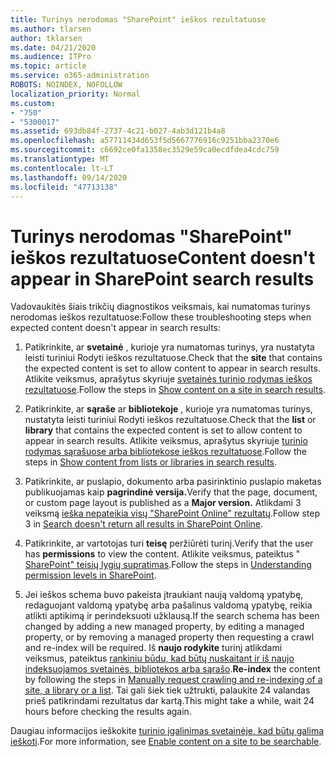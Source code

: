 ```yaml
---
title: Turinys nerodomas "SharePoint" ieškos rezultatuose
ms.author: tlarsen
author: tklarsen
ms.date: 04/21/2020
ms.audience: ITPro
ms.topic: article
ms.service: o365-administration
ROBOTS: NOINDEX, NOFOLLOW
localization_priority: Normal
ms.custom:
- "750"
- "5300017"
ms.assetid: 693db84f-2737-4c21-b027-4ab3d121b4a8
ms.openlocfilehash: a57711434d653f5d5667776916c9251bba2370e6
ms.sourcegitcommit: c6692ce0fa1358ec3529e59ca0ecdfdea4cdc759
ms.translationtype: MT
ms.contentlocale: lt-LT
ms.lasthandoff: 09/14/2020
ms.locfileid: "47713138"
---
```

# <a name="content-doesnt-appear-in-sharepoint-search-results"></a><span data-ttu-id="ec6d8-102">Turinys nerodomas "SharePoint" ieškos rezultatuose</span><span class="sxs-lookup"><span data-stu-id="ec6d8-102">Content doesn't appear in SharePoint search results</span></span>

<span data-ttu-id="ec6d8-103">Vadovaukitės šiais trikčių diagnostikos veiksmais, kai numatomas turinys nerodomas ieškos rezultatuose:</span><span class="sxs-lookup"><span data-stu-id="ec6d8-103">Follow these troubleshooting steps when expected content doesn't appear in search results:</span></span>
  
1. <span data-ttu-id="ec6d8-104">Patikrinkite, ar **svetainė** , kurioje yra numatomas turinys, yra nustatyta leisti turiniui Rodyti ieškos rezultatuose.</span><span class="sxs-lookup"><span data-stu-id="ec6d8-104">Check that the **site** that contains the expected content is set to allow content to appear in search results.</span></span> <span data-ttu-id="ec6d8-105">Atlikite veiksmus, aprašytus skyriuje [svetainės turinio rodymas ieškos rezultatuose](https://docs.microsoft.com/sharepoint/make-site-content-searchable#show-content-on-a-site-in-search-results).</span><span class="sxs-lookup"><span data-stu-id="ec6d8-105">Follow the steps in [Show content on a site in search results](https://docs.microsoft.com/sharepoint/make-site-content-searchable#show-content-on-a-site-in-search-results).</span></span>

2. <span data-ttu-id="ec6d8-106">Patikrinkite, ar **sąraše** ar **bibliotekoje** , kurioje yra numatomas turinys, nustatyta leisti turiniui Rodyti ieškos rezultatuose.</span><span class="sxs-lookup"><span data-stu-id="ec6d8-106">Check that the **list** or **library** that contains the expected content is set to allow content to appear in search results.</span></span> <span data-ttu-id="ec6d8-107">Atlikite veiksmus, aprašytus skyriuje [turinio rodymas sąrašuose arba bibliotekose ieškos rezultatuose](https://docs.microsoft.com/sharepoint/make-site-content-searchable#show-content-from-lists-or-libraries-in-search-results).</span><span class="sxs-lookup"><span data-stu-id="ec6d8-107">Follow the steps in [Show content from lists or libraries in search results](https://docs.microsoft.com/sharepoint/make-site-content-searchable#show-content-from-lists-or-libraries-in-search-results).</span></span>

3. <span data-ttu-id="ec6d8-108">Patikrinkite, ar puslapio, dokumento arba pasirinktinio puslapio maketas publikuojamas kaip **pagrindinė versija.**</span><span class="sxs-lookup"><span data-stu-id="ec6d8-108">Verify that the page, document, or custom page layout is published as a **Major version.**</span></span> <span data-ttu-id="ec6d8-109">Atlikdami 3 veiksmą [ieška nepateikia visų "SharePoint Online" rezultatų](https://go.microsoft.com/fwlink/?linkid=874525).</span><span class="sxs-lookup"><span data-stu-id="ec6d8-109">Follow step 3 in [Search doesn't return all results in SharePoint Online](https://go.microsoft.com/fwlink/?linkid=874525).</span></span>

4. <span data-ttu-id="ec6d8-110">Patikrinkite, ar vartotojas turi **teisę** peržiūrėti turinį.</span><span class="sxs-lookup"><span data-stu-id="ec6d8-110">Verify that the user has **permissions** to view the content.</span></span> <span data-ttu-id="ec6d8-111">Atlikite veiksmus, pateiktus " [SharePoint" teisių lygių supratimas](https://docs.microsoft.com/sharepoint/understanding-permission-levels).</span><span class="sxs-lookup"><span data-stu-id="ec6d8-111">Follow the steps in [Understanding permission levels in SharePoint](https://docs.microsoft.com/sharepoint/understanding-permission-levels).</span></span>
    
5. <span data-ttu-id="ec6d8-112">Jei ieškos schema buvo pakeista įtraukiant naują valdomą ypatybę, redaguojant valdomą ypatybę arba pašalinus valdomą ypatybę, reikia atlikti aptikimą ir perindeksuoti užklausą.</span><span class="sxs-lookup"><span data-stu-id="ec6d8-112">If the search schema has been changed by adding a new managed property, by editing a managed property, or by removing a managed property then requesting a crawl and re-index will be required.</span></span> <span data-ttu-id="ec6d8-113">Iš **naujo rodykite** turinį atlikdami veiksmus, pateiktus [rankiniu būdu, kad būtų nuskaitant ir iš naujo indeksuojamos svetainės, bibliotekos arba sąrašo](https://docs.microsoft.com/sharepoint/crawl-site-content).</span><span class="sxs-lookup"><span data-stu-id="ec6d8-113">**Re-index** the content by following the steps in [Manually request crawling and re-indexing of a site, a library or a list](https://docs.microsoft.com/sharepoint/crawl-site-content).</span></span> <span data-ttu-id="ec6d8-114">Tai gali šiek tiek užtrukti, palaukite 24 valandas prieš patikrindami rezultatus dar kartą.</span><span class="sxs-lookup"><span data-stu-id="ec6d8-114">This might take a while, wait 24 hours before checking the results again.</span></span>

<span data-ttu-id="ec6d8-115">Daugiau informacijos ieškokite [turinio įgalinimas svetainėje, kad būtų galima ieškoti](https://docs.microsoft.com/sharepoint/make-site-content-searchable).</span><span class="sxs-lookup"><span data-stu-id="ec6d8-115">For more information, see [Enable content on a site to be searchable](https://docs.microsoft.com/sharepoint/make-site-content-searchable).</span></span> 
  
